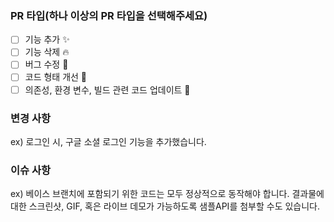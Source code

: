 ### PR 타입(하나 이상의 PR 타입을 선택해주세요)
- [ ] 기능 추가 ✨
- [ ] 기능 삭제 🔥
- [ ] 버그 수정 🐛
- [ ] 코드 형태 개선 🎨
- [ ] 의존성, 환경 변수, 빌드 관련 코드 업데이트 🔨

### 변경 사항
ex) 로그인 시, 구글 소셜 로그인 기능을 추가했습니다.

### 이슈 사항
ex) 베이스 브랜치에 포함되기 위한 코드는 모두 정상적으로 동작해야 합니다. 결과물에 대한 스크린샷, GIF, 혹은 라이브 데모가 가능하도록 샘플API를 첨부할 수도 있습니다.

